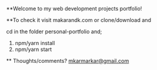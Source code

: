 **Welcome to my web development projects portfolio!


**To check it visit makarandk.com or clone/download and

cd in the folder personal-portfolio and;
1) npm/yarn install
2) npm/yarn start


** Thoughts/comments?
mkarmarkar@gmail.com
